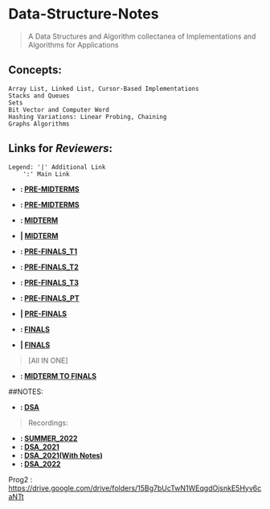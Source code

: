 # Data-Structure-Notes
> A Data Structures and Algorithm collectanea of Implementations and Algorithms for Applications
## Concepts:
```
Array List, Linked List, Cursor-Based Implementations
Stacks and Queues
Sets
Bit Vector and Computer Word
Hashing Variations: Linear Probing, Chaining
Graphs Algorithms
```

## Links for _Reviewers_:

```
Legend: '|' Additional Link
	':' Main Link
```

- **: [PRE-MIDTERMS](https://forms.gle/WjJ78RewQBvcccHi8)**
- **: [PRE-MIDTERMS](https://forms.gle/1cmLXqfXnmdXGPF86)**

- **: [MIDTERM](https://forms.gle/baKLYq7wn3zyps9DA)**
- **| [MIDTERM](https://forms.gle/eVkXDHtetxqujmuA9)**

- **: [PRE-FINALS_T1](https://forms.gle/8NpvPHPWPNFwtku37)**
- **: [PRE-FINALS_T2](https://forms.gle/5dYubo5ojZoLsda76)**
- **: [PRE-FINALS_T3](https://forms.gle/rjYaAA4VvMK9yXXCA)**
- **: [PRE-FINALS_PT](https://forms.gle/W37ArEoarAVtYpxt9)**
- **| [PRE-FINALS](https://forms.gle/kkeQHX8ev6637tCK7)**

- **: [FINALS](https://forms.gle/NdL7ATZabBwj88bw8)**
- **| [FINALS](https://forms.gle/Ja3eTCGX3zSdHDtM6)**

>[All IN ONE]
- **: [MIDTERM TO FINALS](https://forms.gle/RHuFqzrDRYEEY4oy6)**

##NOTES: 

- **: [DSA](https://drive.google.com/drive/folders/1NGNpS0llsmSxVVeX6CZ_0rJLSwSJ7QJW)**

>Recordings:
- **: [SUMMER_2022](https://drive.google.com/drive/folders/1cuSG7Y5aTcbSQKc1gp7vmxzZkh_YvjSv)**
- **: [DSA_2021](https://drive.google.com/drive/u/0/folders/1UrpMsXDRsGe4VTb8LlFubACZ14pYuFnH)**
- **: [DSA_2021(With Notes)](https://drive.google.com/drive/folders/1AWitMbTVKn1JQSGTW3xvm7JZbrIU0_4g)**
- **: [DSA_2022](https://drive.google.com/drive/folders/1YtKsVFoANhRi3HGBYqtB3gqLpX_8Ewzv)**

Prog2	: https://drive.google.com/drive/folders/15Bg7bUcTwN1WEqgdOjsnkE5Hyv6caNTt
